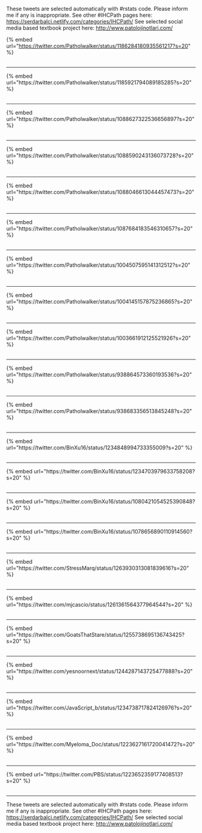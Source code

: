

These tweets are selected automatically with #rstats code. Please inform me if any is inappropriate.
See other #IHCPath pages here: https://serdarbalci.netlify.com/categories/IHCPath/ 
See selected social media based textbook project here: http://www.patolojinotlari.com/

{% embed url="https://twitter.com/Patholwalker/status/1186284180935561217?s=20" %}<br>
<br>
<hr>
{% embed url="https://twitter.com/Patholwalker/status/1185921794089185285?s=20" %}<br>
<br>
<hr>
{% embed url="https://twitter.com/Patholwalker/status/1088627322536656897?s=20" %}<br>
<br>
<hr>
{% embed url="https://twitter.com/Patholwalker/status/1088590243136073728?s=20" %}<br>
<br>
<hr>
{% embed url="https://twitter.com/Patholwalker/status/1088046613044457473?s=20" %}<br>
<br>
<hr>
{% embed url="https://twitter.com/Patholwalker/status/1087684183546310657?s=20" %}<br>
<br>
<hr>
{% embed url="https://twitter.com/Patholwalker/status/1004507595141312512?s=20" %}<br>
<br>
<hr>
{% embed url="https://twitter.com/Patholwalker/status/1004145157875236865?s=20" %}<br>
<br>
<hr>
{% embed url="https://twitter.com/Patholwalker/status/1003661912125521926?s=20" %}<br>
<br>
<hr>
{% embed url="https://twitter.com/Patholwalker/status/938864573360193536?s=20" %}<br>
<br>
<hr>
{% embed url="https://twitter.com/Patholwalker/status/938683356513845248?s=20" %}<br>
<br>
<hr>
{% embed url="https://twitter.com/BinXu16/status/1234848994733355009?s=20" %}<br>
<br>
<hr>
{% embed url="https://twitter.com/BinXu16/status/1234703979633758208?s=20" %}<br>
<br>
<hr>
{% embed url="https://twitter.com/BinXu16/status/1080421054525390848?s=20" %}<br>
<br>
<hr>
{% embed url="https://twitter.com/BinXu16/status/1078656890110914560?s=20" %}<br>
<br>
<hr>
{% embed url="https://twitter.com/StressMarq/status/1263930313081839616?s=20" %}<br>
<br>
<hr>
{% embed url="https://twitter.com/mjcascio/status/1261361564377964544?s=20" %}<br>
<br>
<hr>
{% embed url="https://twitter.com/GoatsThatStare/status/1255738695136743425?s=20" %}<br>
<br>
<hr>
{% embed url="https://twitter.com/yesnoornext/status/1244287143725477888?s=20" %}<br>
<br>
<hr>
{% embed url="https://twitter.com/JavaScript_b/status/1234738717824126976?s=20" %}<br>
<br>
<hr>
{% embed url="https://twitter.com/Myeloma_Doc/status/1223627161720041472?s=20" %}<br>
<br>
<hr>
{% embed url="https://twitter.com/PBS/status/1223652359177408513?s=20" %}<br>
<br>
<hr>


These tweets are selected automatically with #rstats code. Please inform me if any is inappropriate.
See other #IHCPath pages here: https://serdarbalci.netlify.com/categories/IHCPath/ 
See selected social media based textbook project here: http://www.patolojinotlari.com/
